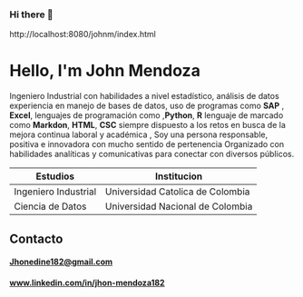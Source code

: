 ### Hi there 👋

<!--
**jhonedine/jhonedine** is a ✨ _special_ ✨ repository because its `README.md` (this file) appears on your GitHub profile.

Here are some ideas to get you started:

- 🔭 I’m currently working on ...
- 🌱 I’m currently learning ...
- 👯 I’m looking to collaborate on ...
- 🤔 I’m looking for help with ...
- 💬 Ask me about ...
- 📫 How to reach me: ...
- 😄 Pronouns: ...
- ⚡ Fun fact: ...
-->
http://localhost:8080/johnm/index.html
# Hello, I'm  John Mendoza
Ingeniero Industrial con habilidades a nivel estadístico, análisis de datos experiencia en manejo de bases de datos, uso de programas como **SAP** , **Excel**, lenguajes de programación como  ,**Python**, **R**  lenguaje de marcado como **Markdon**, **HTML**, **CSC** siempre dispuesto a los retos en busca de la mejora continua laboral y académica , Soy una persona responsable, positiva e innovadora con mucho sentido de pertenencia Organizado con habilidades analíticas y comunicativas para conectar con diversos públicos. 



| Estudios               | Institucion |
| ------                 | ------ |
| Ingeniero Industrial   | Universidad Catolica de Colombia |
| Ciencia de Datos       | Universidad Nacional de Colombia |


## Contacto 

#### Jhonedine182@gmail.com
#### www.linkedin.com/in/jhon-mendoza182
